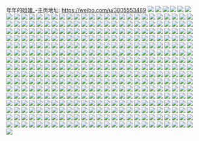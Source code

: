 年年的姐姐_-主页地址: https://weibo.com/u/3805553489 
![](https://wx4.sinaimg.cn/mw2000/e2d42351ly1g6zuvia8uaj22ao340kjm.jpg) 
![](https://wx4.sinaimg.cn/mw2000/e2d42351ly1g6zvl1v72kj22t523yqv7.jpg) 
![](https://wx4.sinaimg.cn/mw2000/e2d42351ly1g6zuw6ougmj20ku15o4f7.jpg) 
![](https://wx4.sinaimg.cn/mw2000/e2d42351ly1g6zuw2r1hej22c0340qv7.jpg) 
![](https://wx4.sinaimg.cn/mw2000/e2d42351ly1g6zvlp10d2j22c02c0npe.jpg) 
![](https://wx4.sinaimg.cn/mw2000/e2d42351ly1g6zuw52puhj20ku15ok6v.jpg) 
![](https://wx4.sinaimg.cn/mw2000/e2d42351ly1g6zvf07im3j20ku2w64qp.jpg) 
![](https://wx4.sinaimg.cn/mw2000/e2d42351ly1g6zvh9mwo1j20u00u07rf.jpg) 
![](https://wx4.sinaimg.cn/mw2000/e2d42351ly1g6zegzpu6vj22c02c0kjl.jpg) 
![](https://wx4.sinaimg.cn/mw2000/e2d42351ly1g6zeh3286uj223q23qb2a.jpg) 
![](https://wx4.sinaimg.cn/mw2000/e2d42351ly1g6zfvex0nmj22ac2ac7wh.jpg) 
![](https://wx4.sinaimg.cn/mw2000/e2d42351ly1g6zegxoij3j21m62vgkjn.jpg) 
![](https://wx4.sinaimg.cn/mw2000/e2d42351ly1g6zelwlve8j20u00u0qua.jpg) 
![](https://wx4.sinaimg.cn/mw2000/e2d42351ly1g6zeh4zrgnj21m62vge83.jpg) 
![](https://wx4.sinaimg.cn/mw2000/e2d42351ly1g6zegyo73pj21o01o07wh.jpg) 
![](https://wx4.sinaimg.cn/mw2000/e2d42351ly1g6zeil9nd2j20u00u0qpv.jpg) 
![](https://wx4.sinaimg.cn/mw2000/e2d42351ly1g6zek7rtq8j20u00u01kx.jpg) 
![](https://wx4.sinaimg.cn/mw2000/e2d42351ly1g6ytocmz9oj22c02c07ks.jpg) 
![](https://wx4.sinaimg.cn/mw2000/e2d42351ly1g6yto4qgikj21o027unpd.jpg) 
![](https://wx4.sinaimg.cn/mw2000/e2d42351ly1g6ytob6u3zj22c02c0kdz.jpg) 
![](https://wx4.sinaimg.cn/mw2000/e2d42351ly1g6yto9s9g0j22c02c0hdw.jpg) 
![](https://wx4.sinaimg.cn/mw2000/e2d42351ly1g6yto5ypmcj23402c0e81.jpg) 
![](https://wx4.sinaimg.cn/mw2000/e2d42351ly1g6ytoegu0lj23402c0b2a.jpg) 
![](https://wx4.sinaimg.cn/mw2000/e2d42351ly1g6ycl0c6p0j22lv2c0hdt.jpg) 
![](https://wx4.sinaimg.cn/mw2000/e2d42351ly1g6yckykjhlj229e29e1kx.jpg) 
![](https://wx4.sinaimg.cn/mw2000/e2d42351ly1g6yckx831cj23402c04qq.jpg) 
![](https://wx4.sinaimg.cn/mw2000/e2d42351ly1g6uqy0aoxbj21o01o07wh.jpg) 
![](https://wx4.sinaimg.cn/mw2000/e2d42351ly1g6uqxzm4w2j21o01o0b29.jpg) 
![](https://wx4.sinaimg.cn/mw2000/e2d42351ly1g6uqy0or8pj20qu0io0yo.jpg) 
![](https://wx4.sinaimg.cn/mw2000/e2d42351ly1g6mnz8hdz3j20u013xb29.jpg) 
![](https://wx4.sinaimg.cn/mw2000/e2d42351ly1g6mnz7vw1xj21o027ub29.jpg) 
![](https://wx4.sinaimg.cn/mw2000/e2d42351ly1g69wtnal2vj21o01o07wi.jpg) 
![](https://wx4.sinaimg.cn/mw2000/e2d42351ly1g69wtm52qaj21o01o0x6q.jpg) 
![](https://wx4.sinaimg.cn/mw2000/e2d42351ly1g69wtoyflfj21gb1gbkjl.jpg) 
![](https://wx4.sinaimg.cn/mw2000/e2d42351ly1g69wtz4aosj21o0280e81.jpg) 
![](https://wx4.sinaimg.cn/mw2000/e2d42351ly1g69wty89plj21o02807wi.jpg) 
![](https://wx4.sinaimg.cn/mw2000/e2d42351ly1g69wtpw8snj21is1isu0x.jpg) 
![](https://wx4.sinaimg.cn/mw2000/e2d42351ly1g63uxrlc1bj21o0280npe.jpg) 
![](https://wx4.sinaimg.cn/mw2000/e2d42351ly1g63uxvdminj21o0280u0y.jpg) 
![](https://wx4.sinaimg.cn/mw2000/e2d42351ly1g5p8kavt40j21n82807wi.jpg) 
![](https://wx4.sinaimg.cn/mw2000/e2d42351ly1g5p8kc3woaj21x02jz7wj.jpg) 
![](https://wx4.sinaimg.cn/mw2000/e2d42351ly1g5es7cin22j21o027ue81.jpg) 
![](https://wx4.sinaimg.cn/mw2000/e2d42351ly1g5es7bg9w4j21o027ub29.jpg) 
![](https://wx4.sinaimg.cn/mw2000/e2d42351ly1g4roo8n5rdj22801o0x6q.jpg) 
![](https://wx4.sinaimg.cn/mw2000/e2d42351ly1g4roo7az14j22801o0x6p.jpg) 
![](https://wx4.sinaimg.cn/mw2000/e2d42351ly1g4roo7vg0uj21o0280b2a.jpg) 
![](https://wx4.sinaimg.cn/mw2000/e2d42351ly1g4roogr8hwj20ku1p0kjl.jpg) 
![](https://wx4.sinaimg.cn/mw2000/e2d42351ly1g4rl76d1dij21o02807wi.jpg) 
![](https://wx4.sinaimg.cn/mw2000/e2d42351ly1g4q1895ettj223s1o0b29.jpg) 
![](https://wx4.sinaimg.cn/mw2000/e2d42351ly1g4q19hlohlj22801na4qq.jpg) 
![](https://wx4.sinaimg.cn/mw2000/e2d42351ly1g4igfhaookj20u0140wpu.jpg) 
![](https://wx4.sinaimg.cn/mw2000/e2d42351ly1g4igfikoivj21400u0k2n.jpg) 
![](https://wx4.sinaimg.cn/mw2000/e2d42351ly1g4igfjl8n6j20u010z48o.jpg) 
![](https://wx4.sinaimg.cn/mw2000/e2d42351ly1g4igfm6baxj20u01401ag.jpg) 
![](https://wx4.sinaimg.cn/mw2000/e2d42351ly1g4hdqzqrs6j22c03401l0.jpg) 
![](https://wx4.sinaimg.cn/mw2000/e2d42351ly1g4hdqw89huj22c03404qs.jpg) 
![](https://wx4.sinaimg.cn/mw2000/e2d42351ly1g4hdqt09arj23402c0u0z.jpg) 
![](https://wx4.sinaimg.cn/mw2000/e2d42351ly1g4hdqx91hkj22c0340npf.jpg) 
![](https://wx4.sinaimg.cn/mw2000/e2d42351ly1g4ezdvea1pj21o02807wi.jpg) 
![](https://wx4.sinaimg.cn/mw2000/e2d42351ly1g4ezdurx2xj21o0280e82.jpg) 
![](https://wx4.sinaimg.cn/mw2000/e2d42351ly1g4cj38ybm8j21o027uhdt.jpg) 
![](https://wx4.sinaimg.cn/mw2000/e2d42351ly1g4auasmodkj22c0340x6t.jpg) 
![](https://wx4.sinaimg.cn/mw2000/e2d42351ly1g4aubdj93tj23402c01l2.jpg) 
![](https://wx4.sinaimg.cn/mw2000/e2d42351ly1g4aubfb2z0j22c0340hdt.jpg) 
![](https://wx4.sinaimg.cn/mw2000/e2d42351ly1g45pqb8vkjj21m01m0qv5.jpg) 
![](https://wx4.sinaimg.cn/mw2000/e2d42351ly1g45plc5cvej23413417wj.jpg) 
![](https://wx4.sinaimg.cn/mw2000/e2d42351ly1g45ple3bx4j2341341u0x.jpg) 
![](https://wx4.sinaimg.cn/mw2000/e2d42351ly1g45cw3vehoj20ht0vvqiw.jpg) 
![](https://wx4.sinaimg.cn/mw2000/e2d42351ly1g45cvwwy9fj20hv0vkjwv.jpg) 
![](https://wx4.sinaimg.cn/mw2000/e2d42351ly1g45cvxc592j20hq0wf79v.jpg) 
![](https://wx4.sinaimg.cn/mw2000/e2d42351ly1g45cvxtj2gj20hv0ven2p.jpg) 
![](https://wx4.sinaimg.cn/mw2000/e2d42351ly1g45cvy87bgj20hl0wx44c.jpg) 
![](https://wx4.sinaimg.cn/mw2000/e2d42351ly1g45cvvn3v1j20hn0ww0y5.jpg) 
![](https://wx4.sinaimg.cn/mw2000/e2d42351ly1g4001zjjnij21o01o0npd.jpg) 
![](https://wx4.sinaimg.cn/mw2000/e2d42351ly1g4001yyfyij21o01o0kjl.jpg) 
![](https://wx4.sinaimg.cn/mw2000/e2d42351ly1g4002009m1j21o01o0npd.jpg) 
![](https://wx4.sinaimg.cn/mw2000/e2d42351ly1g40020ftxpj21o01o0u0x.jpg) 
![](https://wx4.sinaimg.cn/mw2000/e2d42351ly1g3u7e948juj21421hchd4.jpg) 
![](https://wx4.sinaimg.cn/mw2000/e2d42351ly1g3u7e9d6ovj20zg0n4wi6.jpg) 
![](https://wx4.sinaimg.cn/mw2000/e2d42351ly1g3mh38rpuqj21o0280npd.jpg) 
![](https://wx4.sinaimg.cn/mw2000/e2d42351ly1g3f8mp9qmhj20ku1n1e0n.jpg) 
![](https://wx4.sinaimg.cn/mw2000/e2d42351ly1g3f8mq1z8zj22c02c0x6q.jpg) 
![](https://wx4.sinaimg.cn/mw2000/e2d42351ly1g3f8pvlfkdj22c0340e83.jpg) 
![](https://wx4.sinaimg.cn/mw2000/e2d42351ly1g3f8pws2m0j22c0340e83.jpg) 
![](https://wx4.sinaimg.cn/mw2000/e2d42351ly1g3w3ki8pbgj22c02c0qv6.jpg) 
![](https://wx4.sinaimg.cn/mw2000/e2d42351ly1g3f8pqpogrj22c0340e83.jpg) 
![](https://wx4.sinaimg.cn/mw2000/e2d42351ly1g3f8pslbcmj22c03404qq.jpg) 
![](https://wx4.sinaimg.cn/mw2000/e2d42351ly1g3f8mowm1sj20ku1qhdy7.jpg) 
![](https://wx4.sinaimg.cn/mw2000/e2d42351ly1g3w3m3lv03j23402c0h4o.jpg) 
![](https://wx4.sinaimg.cn/mw2000/e2d42351ly1g39tpw17fxj20ku0rijwi.jpg) 
![](https://wx4.sinaimg.cn/mw2000/e2d42351ly1g2sq25lylnj21o01o07wh.jpg) 
![](https://wx4.sinaimg.cn/mw2000/e2d42351ly1g2sq2lvhgvj20u00u04qp.jpg) 
![](https://wx4.sinaimg.cn/mw2000/e2d42351ly1g2ndw5vpz5j21o0280hdu.jpg) 
![](https://wx4.sinaimg.cn/mw2000/e2d42351ly1g2ndw4vepij21o027u4qq.jpg) 
![](https://wx4.sinaimg.cn/mw2000/e2d42351ly1g2ndw3pmzvj22aw340e82.jpg) 
![](https://wx4.sinaimg.cn/mw2000/e2d42351ly1g2ndw6l0nqj21o01o0x5n.jpg) 
![](https://wx4.sinaimg.cn/mw2000/e2d42351ly1g2ndw6ysu0j21o01o0b18.jpg) 
![](https://wx4.sinaimg.cn/mw2000/e2d42351ly1g2ndw2cexuj21o0280e81.jpg) 
![](https://wx4.sinaimg.cn/mw2000/e2d42351ly1g2gerbn917j21o01o0hdt.jpg) 
![](https://wx4.sinaimg.cn/mw2000/e2d42351ly1g2gera5ow8j221s21s7wi.jpg) 
![](https://wx4.sinaimg.cn/mw2000/e2d42351ly1g2e662jjelj2340340b2a.jpg) 
![](https://wx4.sinaimg.cn/mw2000/e2d42351ly1g2e663cihqj22c02c07wi.jpg) 
![](https://wx4.sinaimg.cn/mw2000/e2d42351ly1g2e661odjtj2233232b2a.jpg) 
![](https://wx4.sinaimg.cn/mw2000/e2d42351ly1g28z5y41i8j21o01o04qq.jpg) 
![](https://wx4.sinaimg.cn/mw2000/e2d42351ly1g2arnoyyexj22c02c01l4.jpg) 
![](https://wx4.sinaimg.cn/mw2000/e2d42351ly1g234jgxmkxj22c02c0qvb.jpg) 
![](https://wx4.sinaimg.cn/mw2000/e2d42351ly1g234cn58mrj22c02c07wp.jpg) 
![](https://wx4.sinaimg.cn/mw2000/e2d42351ly1g234cvakpbj22c02c0npl.jpg) 
![](https://wx4.sinaimg.cn/mw2000/e2d42351ly1g234c04jhnj227u1o0npe.jpg) 
![](https://wx4.sinaimg.cn/mw2000/e2d42351ly1g234cze0rwj22c02c04qs.jpg) 
![](https://wx4.sinaimg.cn/mw2000/e2d42351ly1g234d6dwiij2280280x6s.jpg) 
![](https://wx4.sinaimg.cn/mw2000/e2d42351ly1g234d0ztv8j23402c0e6b.jpg) 
![](https://wx4.sinaimg.cn/mw2000/e2d42351ly1g234s8y3jgj20k00jagpr.jpg) 
![](https://wx4.sinaimg.cn/mw2000/e2d42351ly1g1t10yi6t6j21z91z9npf.jpg) 
![](https://wx4.sinaimg.cn/mw2000/e2d42351ly1g1l8bn699xj22c02c0b2b.jpg) 
![](https://wx4.sinaimg.cn/mw2000/e2d42351ly1g1l8bkw2z5j22c02c0kjo.jpg) 
![](https://wx4.sinaimg.cn/mw2000/e2d42351ly1g1l8bo94hfj22c02c0qv7.jpg) 
![](https://wx4.sinaimg.cn/mw2000/e2d42351ly1g1l8bio7dcj22c02c07wk.jpg) 
![](https://wx4.sinaimg.cn/mw2000/e2d42351ly1g1gl0u7opjj22c02c0qv9.jpg) 
![](https://wx4.sinaimg.cn/mw2000/e2d42351ly1g1gl0wget5j22c02c0x6v.jpg) 
![](https://wx4.sinaimg.cn/mw2000/e2d42351ly1g1h3fc0vglj22c02c0b29.jpg) 
![](https://wx4.sinaimg.cn/mw2000/e2d42351ly1g19ohhfcozj21o027u4mh.jpg) 
![](https://wx4.sinaimg.cn/mw2000/e2d42351ly1g15j8kuuqzj21o02804qv.jpg) 
![](https://wx4.sinaimg.cn/mw2000/e2d42351ly1g15j7w2ljrj21o02801l5.jpg) 
![](https://wx4.sinaimg.cn/mw2000/e2d42351ly1g15j9b7hsej21o0280e89.jpg) 
![](https://wx4.sinaimg.cn/mw2000/e2d42351ly1g15ja0k1enj21o02804qw.jpg) 
![](https://wx4.sinaimg.cn/mw2000/e2d42351ly1g15ja9eaa5j21o0280npk.jpg) 
![](https://wx4.sinaimg.cn/mw2000/e2d42351ly1g15jacs864j22801o0kjm.jpg) 
![](https://wx4.sinaimg.cn/mw2000/e2d42351ly1g109mke2yyj22c02c0hdx.jpg) 
![](https://wx4.sinaimg.cn/mw2000/e2d42351ly1g109mh5chdj22c02c0hdt.jpg) 
![](https://wx4.sinaimg.cn/mw2000/e2d42351ly1g10b834ujgj22c02c01kx.jpg) 
![](https://wx4.sinaimg.cn/mw2000/e2d42351ly1g10b825x6dj22c0340hdt.jpg) 
![](https://wx4.sinaimg.cn/mw2000/e2d42351ly1g0r43qmkirj22c02c07wk.jpg) 
![](https://wx4.sinaimg.cn/mw2000/e2d42351ly1g0r43p4i81j22c02c04qq.jpg) 
![](https://wx4.sinaimg.cn/mw2000/e2d42351ly1g0pyegbycdj21gx1sy4qq.jpg) 
![](https://wx4.sinaimg.cn/mw2000/e2d42351ly1g0pyelckw8j21fw1vhx6p.jpg) 
![](https://wx4.sinaimg.cn/mw2000/e2d42351ly1g0pzkp0n0oj21o0280b2c.jpg) 
![](https://wx4.sinaimg.cn/mw2000/e2d42351ly1g0pzkrefydj21o02807wl.jpg) 
![](https://wx4.sinaimg.cn/mw2000/e2d42351ly1g0pzkv0l3bj2340340npm.jpg) 
![](https://wx4.sinaimg.cn/mw2000/e2d42351ly1g0pzkt2utkj22c02c0b2d.jpg) 
![](https://wx4.sinaimg.cn/mw2000/e2d42351ly1g0n0ve7waaj22c02c0txi.jpg) 
![](https://wx4.sinaimg.cn/mw2000/e2d42351ly1g0n0sr6smxj22c02c0b2j.jpg) 
![](https://wx4.sinaimg.cn/mw2000/e2d42351ly1g0n0u394wmj22c02c01l7.jpg) 
![](https://wx4.sinaimg.cn/mw2000/e2d42351ly1g0ioeyge9nj21sc2dskjr.jpg) 
![](https://wx4.sinaimg.cn/mw2000/e2d42351ly1g0iog3a78zj21sc2dshdz.jpg) 
![](https://wx4.sinaimg.cn/mw2000/e2d42351ly1g0c6c70xntj23402c0x6q.jpg) 
![](https://wx4.sinaimg.cn/mw2000/e2d42351ly1g0c6c9h3szj22c02c0qv5.jpg) 
![](https://wx4.sinaimg.cn/mw2000/e2d42351ly1g0c6c7tj6bj20ku0vbkih.jpg) 
![](https://wx4.sinaimg.cn/mw2000/e2d42351ly1g0c6c8486kj23402c0nh3.jpg) 
![](https://wx4.sinaimg.cn/mw2000/e2d42351ly1g09smvmx2sj227u1o04qt.jpg) 
![](https://wx4.sinaimg.cn/mw2000/e2d42351ly1g09slphc4aj22c0340x6y.jpg) 
![](https://wx4.sinaimg.cn/mw2000/e2d42351ly1g09slt6uzzj22c03401l7.jpg) 
![](https://wx4.sinaimg.cn/mw2000/e2d42351ly1g09slhr6p3j20ku1axb29.jpg) 
![](https://wx4.sinaimg.cn/mw2000/e2d42351ly1g09slj69w4j20ku12phdt.jpg) 
![](https://wx4.sinaimg.cn/mw2000/e2d42351ly1g09slmkyb6j23402c0qvc.jpg) 
![](https://wx4.sinaimg.cn/mw2000/e2d42351ly1g09slijrudj20ku1s9b2a.jpg) 
![](https://wx4.sinaimg.cn/mw2000/e2d42351ly1g09slwdq02j23402c0qvb.jpg) 
![](https://wx4.sinaimg.cn/mw2000/e2d42351ly1g09slkef2xj21o0280kjq.jpg) 
![](https://wx4.sinaimg.cn/mw2000/e2d42351ly1g04zqtrrdaj21o0280b2c.jpg) 
![](https://wx4.sinaimg.cn/mw2000/e2d42351ly1g04zqw180lj21o0280u10.jpg) 
![](https://wx4.sinaimg.cn/mw2000/e2d42351ly1g04zqzyvxhj22c03401l6.jpg) 
![](https://wx4.sinaimg.cn/mw2000/e2d42351ly1g04zrosv01j23402c04qy.jpg) 
![](https://wx4.sinaimg.cn/mw2000/e2d42351ly1g04zrtjdkdj21o0280b2d.jpg) 
![](https://wx4.sinaimg.cn/mw2000/e2d42351ly1g04zrv5rbqj21o0280qv5.jpg) 
![](https://wx4.sinaimg.cn/mw2000/e2d42351ly1g04zrwipa9j21421hc7wi.jpg) 
![](https://wx4.sinaimg.cn/mw2000/e2d42351ly1g04zryxkuej21o027ue83.jpg) 
![](https://wx4.sinaimg.cn/mw2000/e2d42351ly1g04zqqwhijj21o0280hdt.jpg) 
![](https://wx4.sinaimg.cn/mw2000/e2d42351ly1g03o5b3o1gj22801o0x6p.jpg) 
![](https://wx4.sinaimg.cn/mw2000/e2d42351ly1g03o5crqn3j22801o01ky.jpg) 
![](https://wx4.sinaimg.cn/mw2000/e2d42351ly1g03o57d4vfj22801o01ky.jpg) 
![](https://wx4.sinaimg.cn/mw2000/e2d42351ly1g03o59bltcj22801o0u0x.jpg) 
![](https://wx4.sinaimg.cn/mw2000/e2d42351ly1fzqwj32ecoj229t1nzu0x.jpg) 
![](https://wx4.sinaimg.cn/mw2000/e2d42351ly1fzqwjcylw5j22c02c04qr.jpg) 
![](https://wx4.sinaimg.cn/mw2000/e2d42351ly1fzqwjehmx0j21o01o04qp.jpg) 
![](https://wx4.sinaimg.cn/mw2000/e2d42351ly1fzqwj8520lj22c02c07wi.jpg) 
![](https://wx4.sinaimg.cn/mw2000/e2d42351ly1fzmbq3wx5oj22c02c07wi.jpg) 
![](https://wx4.sinaimg.cn/mw2000/e2d42351ly1fzj0zzk9vvj21hc1407wj.jpg) 
![](https://wx4.sinaimg.cn/mw2000/e2d42351ly1fz4yv7mwpjj21o01o0u0z.jpg) 
![](https://wx4.sinaimg.cn/mw2000/e2d42351ly1fz4yvho96jj21o01o0e85.jpg) 
![](https://wx4.sinaimg.cn/mw2000/e2d42351ly1fyhuk5l43fj20rs24f7wj.jpg) 
![](https://wx4.sinaimg.cn/mw2000/e2d42351ly1fyhukal23ij20rs3344qs.jpg) 
![](https://wx4.sinaimg.cn/mw2000/e2d42351ly1fyhukoxhptj2236236b29.jpg) 
![](https://wx4.sinaimg.cn/mw2000/e2d42351ly1fyhuksm3bkj22c0340hdu.jpg) 
![](https://wx4.sinaimg.cn/mw2000/e2d42351ly1fyhuo5yz08j21hc1hcu0x.jpg) 
![](https://wx4.sinaimg.cn/mw2000/e2d42351ly1fyhumq7zrvj20rs3341l0.jpg) 
![](https://wx4.sinaimg.cn/mw2000/e2d42351ly1fyhumk5duxj20rs3cd4qs.jpg) 
![](https://wx4.sinaimg.cn/mw2000/e2d42351ly1fyhunobtehj22c02c01ku.jpg) 
![](https://wx4.sinaimg.cn/mw2000/e2d42351ly1fyhuoyjhcyj20rs2w7e85.jpg) 
![](https://wx4.sinaimg.cn/mw2000/e2d42351ly1fy7w50hwrnj20yi1a04qq.jpg) 
![](https://wx4.sinaimg.cn/mw2000/e2d42351ly1fy7w51nu3lj20yi0pw4qp.jpg) 
![](https://wx4.sinaimg.cn/mw2000/e2d42351ly1fy7w4yh47dj21o01o0qv8.jpg) 
![](https://wx4.sinaimg.cn/mw2000/e2d42351ly1fy7w54by0wj22c02c0qv5.jpg) 
![](https://wx4.sinaimg.cn/mw2000/e2d42351ly1fy7w4r6hx0j21hf1hfnpe.jpg) 
![](https://wx4.sinaimg.cn/mw2000/e2d42351ly1fy7w53d566j22c02c0x6p.jpg) 
![](https://wx4.sinaimg.cn/mw2000/e2d42351ly1fy7w4zns82j20yi0yinpd.jpg) 
![](https://wx4.sinaimg.cn/mw2000/e2d42351ly1fy7w52itx3j22c02c0b2a.jpg) 
![](https://wx4.sinaimg.cn/mw2000/e2d42351ly1fy7w515r34j20yi0yikjl.jpg) 
![](https://wx4.sinaimg.cn/mw2000/e2d42351ly1fy1pku9mutj20yi0yi7wh.jpg) 
![](https://wx4.sinaimg.cn/mw2000/e2d42351ly1fy1pl2wom2j22c02c0nc9.jpg) 
![](https://wx4.sinaimg.cn/mw2000/e2d42351ly1fy1plje25gj21r01r04qs.jpg) 
![](https://wx4.sinaimg.cn/mw2000/e2d42351ly1fy1pk2apcdj20rs1jkkjm.jpg) 
![](https://wx4.sinaimg.cn/mw2000/e2d42351ly1fy1pl0dyccj21o01o0npd.jpg) 
![](https://wx4.sinaimg.cn/mw2000/e2d42351ly1fy1pkmbz6vj20rs1jke83.jpg) 
![](https://wx4.sinaimg.cn/mw2000/e2d42351ly1fxcertdnl8j22c02c04ao.jpg) 
![](https://wx4.sinaimg.cn/mw2000/e2d42351ly1fxciglvxo6j22c02c0he0.jpg) 
![](https://wx4.sinaimg.cn/mw2000/e2d42351ly1fxcig06ma6j23402c04qp.jpg) 
![](https://wx4.sinaimg.cn/mw2000/e2d42351ly1fxaq6hppbtj20qo0qon3a.jpg) 
![](https://wx4.sinaimg.cn/mw2000/e2d42351ly1fx35ba1tc9j22yo1o0npf.jpg) 
![](https://wx4.sinaimg.cn/mw2000/e2d42351ly1fx35bc2u3nj22c02c0u0a.jpg) 
![](https://wx4.sinaimg.cn/mw2000/e2d42351ly1fx35aoy769j22c02c01dr.jpg) 
![](https://wx4.sinaimg.cn/mw2000/e2d42351ly1fx35br07qmj21o02801l1.jpg) 
![](https://wx4.sinaimg.cn/mw2000/e2d42351ly1fx35bt4pmgj22c02c0asy.jpg) 
![](https://wx4.sinaimg.cn/mw2000/e2d42351ly1fx3593sb5ej21o01o0qv7.jpg) 
![](https://wx4.sinaimg.cn/mw2000/e2d42351ly1fx35963oc0j20rs15rnpd.jpg) 
![](https://wx4.sinaimg.cn/mw2000/e2d42351ly1fx35bh1x9tj20rs2234qr.jpg) 
![](https://wx4.sinaimg.cn/mw2000/e2d42351ly1fx35bk970ij20rs1jkhdu.jpg) 
![](https://wx4.sinaimg.cn/mw2000/e2d42351ly1fwwd70h9ixj20qo0qoaif.jpg) 
![](https://wx4.sinaimg.cn/mw2000/e2d42351ly1fwwd756zsnj22c02c0x6x.jpg) 
![](https://wx4.sinaimg.cn/mw2000/e2d42351ly1fwsx4lnc31j22c02c0x6p.jpg) 
![](https://wx4.sinaimg.cn/mw2000/e2d42351ly1fwsx67yzpbj20rs1jkqv6.jpg) 
![](https://wx4.sinaimg.cn/mw2000/e2d42351ly1fwsxa7xxgaj20rs1jtqv6.jpg) 
![](https://wx4.sinaimg.cn/mw2000/e2d42351ly1fwsxd9mqjaj20rs1jk4qr.jpg) 
![](https://wx4.sinaimg.cn/mw2000/e2d42351ly1fwsxfpo2wvj22c0340x6q.jpg) 
![](https://wx4.sinaimg.cn/mw2000/e2d42351ly1fwsxfr3muyj22c02c0b29.jpg) 
![](https://wx4.sinaimg.cn/mw2000/e2d42351ly1fwhayr2mq3j22c02c0qv5.jpg) 
![](https://wx4.sinaimg.cn/mw2000/e2d42351ly1fwhaz7rt8zj22c02c0awe.jpg) 
![](https://wx4.sinaimg.cn/mw2000/e2d42351ly1fwhb04lwumj22c02c07wi.jpg) 
![](https://wx4.sinaimg.cn/mw2000/e2d42351ly1fwhayvgb9yj20qo0qotfz.jpg) 
![](https://wx4.sinaimg.cn/mw2000/e2d42351ly1fwhay17mylj20qo0qojyy.jpg) 
![](https://wx4.sinaimg.cn/mw2000/e2d42351ly1fwfn1m2qaoj22c0340he1.jpg) 
![](https://wx4.sinaimg.cn/mw2000/e2d42351ly1fwfn1h0yjxj20qo0qo45r.jpg) 
![](https://wx4.sinaimg.cn/mw2000/e2d42351ly1fwfn1dtacrj20rs1jku0y.jpg) 
![](https://wx4.sinaimg.cn/mw2000/e2d42351ly1fwfn1fq284j20rs1jkb2a.jpg) 
![](https://wx4.sinaimg.cn/mw2000/e2d42351ly1fwfn1glnztj20rs1jku0y.jpg) 
![](https://wx4.sinaimg.cn/mw2000/e2d42351ly1fwfn1jk3m9j21o01o0b29.jpg) 
![](https://wx4.sinaimg.cn/mw2000/e2d42351ly1fwfn1cn1iyj22c0340hdt.jpg) 
![](https://wx4.sinaimg.cn/mw2000/e2d42351ly1fwfn22q3tij20qo0zkwlm.jpg) 
![](https://wx4.sinaimg.cn/mw2000/e2d42351ly1fwfn1ey0rvj20rs1jkqv6.jpg) 
![](https://wx4.sinaimg.cn/mw2000/e2d42351ly1fw4bvv6temj21o01o0x6t.jpg) 
![](https://wx4.sinaimg.cn/mw2000/e2d42351ly1fvo22je5pzj20qo0qojxx.jpg) 
![](https://wx4.sinaimg.cn/mw2000/e2d42351ly1fvo23kuwmpj20yi0yi7wi.jpg) 
![](https://wx4.sinaimg.cn/mw2000/e2d42351ly1fvxuae4u4hj21ut1usnpi.jpg) 
![](https://wx4.sinaimg.cn/mw2000/e2d42351ly1fvvb7ovspcj21o01o01kx.jpg) 
![](https://wx4.sinaimg.cn/mw2000/e2d42351ly1fvvb7qzop5j21o01o04qp.jpg) 
![](https://wx4.sinaimg.cn/mw2000/e2d42351ly1fvt7cpuj40j20qo0qodp8.jpg) 
![](https://wx4.sinaimg.cn/mw2000/e2d42351ly1fvt7cr4rovj21hc1hcnpf.jpg) 
![](https://wx4.sinaimg.cn/mw2000/e2d42351ly1fvt7cpamb8j20qo0qon3p.jpg) 
![](https://wx4.sinaimg.cn/mw2000/e2d42351ly1fvt7cpjrnjj20qo0qojxo.jpg) 
![](https://wx4.sinaimg.cn/mw2000/e2d42351ly1fvt7cujn48j22c02c04gg.jpg) 
![](https://wx4.sinaimg.cn/mw2000/e2d42351ly1fvt7cw0pe7j22c02c0qig.jpg) 
![](https://wx4.sinaimg.cn/mw2000/e2d42351ly1fvt7covfudj20qo0qoag9.jpg) 
![](https://wx4.sinaimg.cn/mw2000/e2d42351ly1fvt7ct77huj22c02c0npj.jpg) 
![](https://wx4.sinaimg.cn/mw2000/e2d42351ly1fvtm56lb27j22c02c0u0y.jpg) 
![](https://wx4.sinaimg.cn/mw2000/e2d42351ly1fvj97527f6j20qo0qoadl.jpg) 
![](https://wx4.sinaimg.cn/mw2000/e2d42351ly1fvj972xboaj20rs1qi4qq.jpg) 
![](https://wx4.sinaimg.cn/mw2000/e2d42351ly1fvj975bk5bj20qo0zkqcg.jpg) 
![](https://wx4.sinaimg.cn/mw2000/e2d42351ly1fvj976feouj22c02c04qp.jpg) 
![](https://wx4.sinaimg.cn/mw2000/e2d42351ly1fvj974jlhzj21sg1sgkjo.jpg) 
![](https://wx4.sinaimg.cn/mw2000/e2d42351ly1fvj9797yywj22c02c04qq.jpg) 
![](https://wx4.sinaimg.cn/mw2000/e2d42351ly1fvj971grk3j20rs2bcu0z.jpg) 
![](https://wx4.sinaimg.cn/mw2000/e2d42351ly1fvj97a8cajj22c02c01kx.jpg) 
![](https://wx4.sinaimg.cn/mw2000/e2d42351ly1fvj97868blj22c02c0kjm.jpg) 
![](https://wx4.sinaimg.cn/mw2000/e2d42351ly1fv2itz03ycj215o15o1kz.jpg) 
![](https://wx4.sinaimg.cn/mw2000/e2d42351ly1fv2ixuflecj22c02c0npl.jpg) 
![](https://wx4.sinaimg.cn/mw2000/e2d42351ly1fuu82hk9x2j20qo0zk4ap.jpg) 
![](https://wx4.sinaimg.cn/mw2000/e2d42351ly1fuu82gtzmcj22c02c0e88.jpg) 
![](https://wx4.sinaimg.cn/mw2000/e2d42351ly1fut9oxz51gj22c02c0qv5.jpg) 
![](https://wx4.sinaimg.cn/mw2000/e2d42351ly1fut9p0jd3sj22c02c0x6p.jpg) 
![](https://wx4.sinaimg.cn/mw2000/e2d42351ly1fut9p1bg2cj22c02c0npd.jpg) 
![](https://wx4.sinaimg.cn/mw2000/e2d42351ly1fut9p3a1l1j22c02c0hdt.jpg) 
![](https://wx4.sinaimg.cn/mw2000/e2d42351ly1fut9ozjxrlj22c02c0x6t.jpg) 
![](https://wx4.sinaimg.cn/mw2000/e2d42351ly1fut9p2npe7j22c02c0kjl.jpg) 
![](https://wx4.sinaimg.cn/mw2000/e2d42351ly1fut9p1zdq0j22c02c0kjl.jpg) 
![](https://wx4.sinaimg.cn/mw2000/e2d42351ly1fut9p3ktdhj20ku0ku0z0.jpg) 
![](https://wx4.sinaimg.cn/mw2000/e2d42351ly1fut9p4alljj22c02c01ez.jpg) 
![](https://wx4.sinaimg.cn/mw2000/e2d42351ly1fuo24c1f15j22c02c01kx.jpg) 
![](https://wx4.sinaimg.cn/mw2000/e2d42351ly1fuo1s9qjb9j22c02c0kjl.jpg) 
![](https://wx4.sinaimg.cn/mw2000/e2d42351ly1fuo243xxtsj22c02c0azr.jpg) 
![](https://wx4.sinaimg.cn/mw2000/e2d42351ly1fuo1sphrdkj22c02c07wh.jpg) 
![](https://wx4.sinaimg.cn/mw2000/e2d42351ly1fuo201wghej20rs24e7wk.jpg) 
![](https://wx4.sinaimg.cn/mw2000/e2d42351ly1fuo1ta2gbxj22c02c0qv5.jpg) 
![](https://wx4.sinaimg.cn/mw2000/e2d42351ly1fuo1shiluvj22c02c0hdt.jpg) 
![](https://wx4.sinaimg.cn/mw2000/e2d42351ly1fuo1rna4jnj22c02c01ky.jpg) 
![](https://wx4.sinaimg.cn/mw2000/e2d42351ly1fuo2477o77j20qo0zkk4i.jpg) 
![](https://wx4.sinaimg.cn/mw2000/e2d42351ly1fukwyo3kxqj22c02c0qv9.jpg) 
![](https://wx4.sinaimg.cn/mw2000/e2d42351ly1fu6syetsxpj20rs2bcqv7.jpg) 
![](https://wx4.sinaimg.cn/mw2000/e2d42351ly1fu6syfpenbj20rs2bc1l0.jpg) 
![](https://wx4.sinaimg.cn/mw2000/e2d42351ly1fu6sydia4fj20rs334kjo.jpg) 
![](https://wx4.sinaimg.cn/mw2000/e2d42351ly1fu6syj5s1fj22c02c0hdz.jpg) 
![](https://wx4.sinaimg.cn/mw2000/e2d42351ly1fu6sygzikaj21sg1sgb2c.jpg) 
![](https://wx4.sinaimg.cn/mw2000/e2d42351ly1fu6t15rq9dj22c02c04qw.jpg) 
![](https://wx4.sinaimg.cn/mw2000/e2d42351ly1fu6syqnvbrj22c02c0nfr.jpg) 
![](https://wx4.sinaimg.cn/mw2000/e2d42351ly1fu6sycgr3pj20rs2bc7wk.jpg) 
![](https://wx4.sinaimg.cn/mw2000/e2d42351ly1fu6t139orxj22c02c0hdt.jpg) 
![](https://wx4.sinaimg.cn/mw2000/e2d42351ly1fu65l4yql7j22ds1sgx6w.jpg) 
![](https://wx4.sinaimg.cn/mw2000/e2d42351ly1fu65l7n7fxj22ds1sge88.jpg) 
![](https://wx4.sinaimg.cn/mw2000/e2d42351ly1fu65l3az4hj22ds1sg4qw.jpg) 
![](https://wx4.sinaimg.cn/mw2000/e2d42351ly1ftxxmh7942j20qo0qo11y.jpg) 
![](https://wx4.sinaimg.cn/mw2000/e2d42351ly1ftxxmkcc2oj22c02c0u0x.jpg) 
![](https://wx4.sinaimg.cn/mw2000/e2d42351ly1ftxxmg1k9cj22c02c0qvc.jpg) 
![](https://wx4.sinaimg.cn/mw2000/e2d42351ly1ftxxmlw4mpj20qo0qotih.jpg) 
![](https://wx4.sinaimg.cn/mw2000/e2d42351ly1ftxxmt2l5qj21sg1sgb2c.jpg) 
![](https://wx4.sinaimg.cn/mw2000/e2d42351ly1ftxxmvhje9j22c02c07wh.jpg) 
![](https://wx4.sinaimg.cn/mw2000/e2d42351ly1ftwt5m1s0jj20qo0qon6i.jpg) 
![](https://wx4.sinaimg.cn/mw2000/e2d42351ly1ftwt5ow1g5j20qo0qoqco.jpg) 
![](https://wx4.sinaimg.cn/mw2000/e2d42351ly1ftwt6bws7fj225z25ze87.jpg) 
![](https://wx4.sinaimg.cn/mw2000/e2d42351ly1ftwt6finlwj22c02c01kx.jpg) 
![](https://wx4.sinaimg.cn/mw2000/e2d42351ly1ftt0b5yhf0j21mo1mp1a3.jpg) 
![](https://wx4.sinaimg.cn/mw2000/e2d42351gy1ftatkorwxbj22c02c0nph.jpg) 
![](https://wx4.sinaimg.cn/mw2000/e2d42351gy1ftatksj8eoj22c02c01l2.jpg) 
![](https://wx4.sinaimg.cn/mw2000/e2d42351gy1ft8lqhe7csj22c02c0u15.jpg) 
![](https://wx4.sinaimg.cn/mw2000/e2d42351gy1ft8lqnpzuoj22c02c0npl.jpg) 
![](https://wx4.sinaimg.cn/mw2000/e2d42351gy1fswo130rnxj20qo0qo15r.jpg) 
![](https://wx4.sinaimg.cn/mw2000/e2d42351gy1fswo191dzhj22c02c0b29.jpg) 
![](https://wx4.sinaimg.cn/mw2000/e2d42351gy1fswo15kkdhj22c02c0qv5.jpg) 
![](https://wx4.sinaimg.cn/mw2000/e2d42351gy1fswo6zw059j20rs2bcqv7.jpg) 
![](https://wx4.sinaimg.cn/mw2000/e2d42351gy1fswo6wnfa2j20rs2bcb2c.jpg) 
![](https://wx4.sinaimg.cn/mw2000/e2d42351gy1fswocwwceuj22c02c0b29.jpg) 
![](https://wx4.sinaimg.cn/mw2000/e2d42351gy1fswoczdnbxj22c02c0e81.jpg) 
![](https://wx4.sinaimg.cn/mw2000/e2d42351gy1fswoiau7xfj22c02c0hdt.jpg) 
![](https://wx4.sinaimg.cn/mw2000/e2d42351gy1fswodfcwl6j20g4093jux.jpg) 
![](https://wx4.sinaimg.cn/mw2000/e2d42351gy1fsr8buk35rj22c03401ky.jpg) 
![](https://wx4.sinaimg.cn/mw2000/e2d42351gy1fsr8bzpwnjj22c0340x6p.jpg) 
![](https://wx4.sinaimg.cn/mw2000/e2d42351gy1fsr8bw9kgxj22c0340x6p.jpg) 
![](https://wx4.sinaimg.cn/mw2000/e2d42351gy1fsr8by3joxj22c03407wi.jpg) 
![](https://wx4.sinaimg.cn/mw2000/e2d42351ly1fsle8sk3euj21sg1sge5j.jpg) 
![](https://wx4.sinaimg.cn/mw2000/e2d42351ly1fsle8t5w2hj21sg1sgtw3.jpg) 
![](https://wx4.sinaimg.cn/mw2000/e2d42351ly1fsle8s0ljzj21sg1sgnnf.jpg) 
![](https://wx4.sinaimg.cn/mw2000/e2d42351ly1fsle8tpmvxj21sg1sgauz.jpg) 
![](https://wx4.sinaimg.cn/mw2000/e2d42351ly1fsle8u7k96j21sg1sge3e.jpg) 
![](https://wx4.sinaimg.cn/mw2000/e2d42351ly1fsle8v3sh8j22c02c0qv5.jpg) 
![](https://wx4.sinaimg.cn/mw2000/e2d42351ly1fsl5mish0hj20yi0yib29.jpg) 
![](https://wx4.sinaimg.cn/mw2000/e2d42351ly1fsiz1jcyh3j20qo0zkqfj.jpg) 
![](https://wx4.sinaimg.cn/mw2000/e2d42351ly1fsiz4hb09pj22aw340npl.jpg) 
![](https://wx4.sinaimg.cn/mw2000/e2d42351ly1fsiz1mbt06j20qo10b7hz.jpg) 
![](https://wx4.sinaimg.cn/mw2000/e2d42351ly1fsiz30knt8j21to10yhdu.jpg) 
![](https://wx4.sinaimg.cn/mw2000/e2d42351ly1fsiz1ktnj3j21hc1z44qs.jpg) 
![](https://wx4.sinaimg.cn/mw2000/e2d42351ly1fsiz35wttbj21to10yhdu.jpg) 
![](https://wx4.sinaimg.cn/mw2000/e2d42351ly1fsiz3bise3j22c0340b2b.jpg) 
![](https://wx4.sinaimg.cn/mw2000/e2d42351ly1fsiz3mkuf3j22c0340u0y.jpg) 
![](https://wx4.sinaimg.cn/mw2000/e2d42351ly1fsiz4jqgtej23402c07wh.jpg) 
![](https://wx4.sinaimg.cn/mw2000/e2d42351ly1fshlg973p7j20qo0zk4bb.jpg) 
![](https://wx4.sinaimg.cn/mw2000/e2d42351ly1fshlga187hj20qo0zkdtj.jpg) 
![](https://wx4.sinaimg.cn/mw2000/e2d42351ly1fshlgatadwj20qo0qo49q.jpg) 
![](https://wx4.sinaimg.cn/mw2000/e2d42351ly1fshlgezjc7j22c0340hdu.jpg) 
![](https://wx4.sinaimg.cn/mw2000/e2d42351ly1fshlggengxj23402c0hdt.jpg) 
![](https://wx4.sinaimg.cn/mw2000/e2d42351ly1fshlh2ar71j22c0340hdt.jpg) 
![](https://wx4.sinaimg.cn/mw2000/e2d42351ly1fsgtm98wb5j23402c01kx.jpg) 
![](https://wx4.sinaimg.cn/mw2000/e2d42351ly1fs9mxc6rx1j22c0340x6u.jpg) 
![](https://wx4.sinaimg.cn/mw2000/e2d42351ly1fs9mxej90sj21kl10yqlb.jpg) 
![](https://wx4.sinaimg.cn/mw2000/e2d42351ly1fs9mxoef1sj22c02c0u11.jpg) 
![](https://wx4.sinaimg.cn/mw2000/e2d42351ly1fs9mwva84uj22c02c0hdx.jpg) 
![](https://wx4.sinaimg.cn/mw2000/e2d42351ly1fs9mx7w6zgj20rs36enpg.jpg) 
![](https://wx4.sinaimg.cn/mw2000/e2d42351ly1fs9my8x0oyj22c02c0tpv.jpg) 
![](https://wx4.sinaimg.cn/mw2000/e2d42351ly1fs9my5b3rmj22c02c0hdy.jpg) 
![](https://wx4.sinaimg.cn/mw2000/e2d42351ly1fs9myo53aqj22b9340e87.jpg) 
![](https://wx4.sinaimg.cn/mw2000/e2d42351ly1fs9mxv1b9oj22c02c0e85.jpg) 
![](https://wx4.sinaimg.cn/mw2000/e2d42351ly1fs1v5t1819j20zk0qodtp.jpg) 
![](https://wx4.sinaimg.cn/mw2000/e2d42351ly1fs1v5v01p0j21z41hce83.jpg) 
![](https://wx4.sinaimg.cn/mw2000/e2d42351ly1fs1v5xcppyj21zk1ho4qr.jpg) 
![](https://wx4.sinaimg.cn/mw2000/e2d42351ly1fs1v5gm8gbj20k03iuhdt.jpg) 
![](https://wx4.sinaimg.cn/mw2000/e2d42351ly1frk304oc4mj20u00u0e1g.jpg) 
![](https://wx4.sinaimg.cn/mw2000/e2d42351ly1frk302ncxmj20u00u0wy2.jpg) 
![](https://wx4.sinaimg.cn/mw2000/e2d42351ly1frk2xdqpbtj21o01o0x6p.jpg) 
![](https://wx4.sinaimg.cn/mw2000/e2d42351ly1frk2x5y5k9j21ho1hoe84.jpg) 
![](https://wx4.sinaimg.cn/mw2000/e2d42351ly1frk2x7e816j20qo0qo7wh.jpg) 
![](https://wx4.sinaimg.cn/mw2000/e2d42351ly1frk2x1ecp1j20qp0qp1kx.jpg) 
![](https://wx4.sinaimg.cn/mw2000/e2d42351ly1frk2x9g1onj20qo0qoagx.jpg) 
![](https://wx4.sinaimg.cn/mw2000/e2d42351ly1frk2x2h12ij20u00u0hdt.jpg) 
![](https://wx4.sinaimg.cn/mw2000/e2d42351ly1frk2x8sas4j20qo0qotti.jpg) 
![](https://wx4.sinaimg.cn/mw2000/e2d42351ly1frgqpq13mzj21931o0u0y.jpg) 
![](https://wx4.sinaimg.cn/mw2000/e2d42351ly1frgqprzdt0j21931o0qv6.jpg) 
![](https://wx4.sinaimg.cn/mw2000/e2d42351ly1fqw4wun56yj20qo0qo43j.jpg) 
![](https://wx4.sinaimg.cn/mw2000/e2d42351ly1fqw4ws04luj22c02c04qt.jpg) 
![](https://wx4.sinaimg.cn/mw2000/e2d42351ly1fqw4wwipmrj20qo0qoted.jpg) 
![](https://wx4.sinaimg.cn/mw2000/e2d42351ly1fqw4ybj7htj22c02c01l5.jpg) 
![](https://wx4.sinaimg.cn/mw2000/e2d42351ly1fqw4vvrjmij20k02s3hdt.jpg) 
![](https://wx4.sinaimg.cn/mw2000/e2d42351ly1fqw4ypzh1ij22c02c0x6r.jpg) 
![](https://wx4.sinaimg.cn/mw2000/e2d42351ly1fqw4w9c64jj22c02c04qw.jpg) 
![](https://wx4.sinaimg.cn/mw2000/e2d42351ly1fqw4wdaq95j20qo0qoaiv.jpg) 
![](https://wx4.sinaimg.cn/mw2000/e2d42351ly1fqw4vq3am7j20k04g5e82.jpg) 
![](https://wx4.sinaimg.cn/mw2000/e2d42351ly1fq4gyup8skj20ku0l2ala.jpg) 
![](https://wx4.sinaimg.cn/mw2000/e2d42351ly1fq4gyvscjsj20ku0ljajx.jpg) 
![](https://wx4.sinaimg.cn/mw2000/e2d42351ly1fq4gz1o1nbj21o01o0b2b.jpg) 
![](https://wx4.sinaimg.cn/mw2000/e2d42351ly1fq4gz57qa5j21901othdu.jpg) 
![](https://wx4.sinaimg.cn/mw2000/e2d42351gy1fprmu6m6arj21901o01ky.jpg) 
![](https://wx4.sinaimg.cn/mw2000/e2d42351gy1fprmu4wzftj218o1ng7wi.jpg) 
![](https://wx4.sinaimg.cn/mw2000/e2d42351gy1fprmu7z2ncj21901o0x6p.jpg) 
![](https://wx4.sinaimg.cn/mw2000/e2d42351gy1fprmu990onj21901o01ky.jpg) 
![](https://wx4.sinaimg.cn/mw2000/e2d42351gy1fprmueqe95j20hj0hkjsp.jpg) 
![](https://wx4.sinaimg.cn/mw2000/e2d42351gy1fprmuagbbvj21901o0qv5.jpg) 
![](https://wx4.sinaimg.cn/mw2000/e2d42351gy1fprmublo4pj218i1ncu0x.jpg) 
![](https://wx4.sinaimg.cn/mw2000/e2d42351gy1fprmueagk1j216v1o0ki1.jpg) 
![](https://wx4.sinaimg.cn/mw2000/e2d42351gy1fprmud3hj7j218d1n54qr.jpg) 
![](https://wx4.sinaimg.cn/mw2000/e2d42351gy1fpltgro360j218h1o0b2b.jpg) 
![](https://wx4.sinaimg.cn/mw2000/e2d42351gy1fpltgt05puj218f1o0b2a.jpg) 
![](https://wx4.sinaimg.cn/mw2000/e2d42351gy1fpltgu5plbj21901o01ky.jpg) 
![](https://wx4.sinaimg.cn/mw2000/e2d42351gy1fpltgvmuprj218g1o0x6q.jpg) 
![](https://wx4.sinaimg.cn/mw2000/e2d42351gy1fpltgxcqzcj21901o0b2a.jpg) 
![](https://wx4.sinaimg.cn/mw2000/e2d42351gy1fpltgqa316j20u80u8nan.jpg) 
![](https://wx4.sinaimg.cn/mw2000/e2d42351ly1fpk7ivrlbpj21hc1hchdu.jpg) 
![](https://wx4.sinaimg.cn/mw2000/e2d42351ly1fpk7j7onhwj21hc1hc4qq.jpg) 
![](https://wx4.sinaimg.cn/mw2000/e2d42351ly1fpfypz03zxj21o01o0b2b.jpg) 
![](https://wx4.sinaimg.cn/mw2000/e2d42351ly1fpfyq05tv2j21o01o0npe.jpg) 
![](https://wx4.sinaimg.cn/mw2000/e2d42351ly1fp3gunyhzfj20qo0qoqa9.jpg) 
![](https://wx4.sinaimg.cn/mw2000/e2d42351ly1fp3guttcqwj20qo0qo103.jpg) 
![](https://wx4.sinaimg.cn/mw2000/e2d42351ly1fp3guuvfb8j20qo0qoq7u.jpg) 
